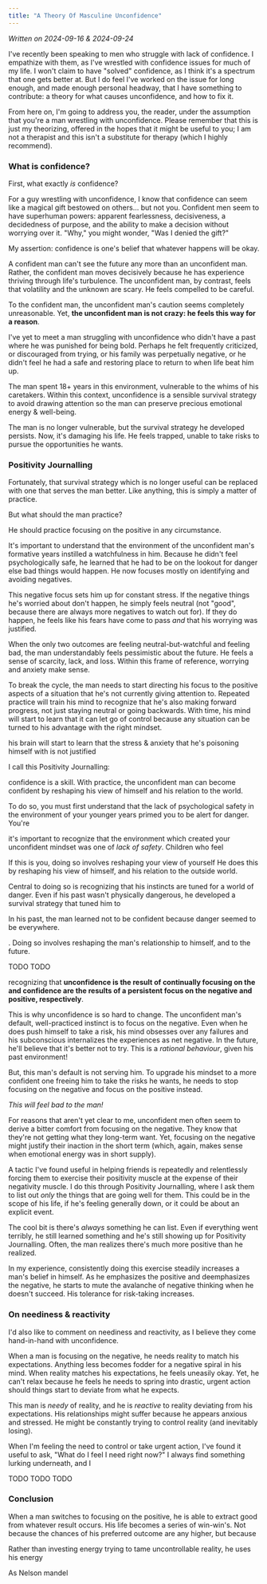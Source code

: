 ```yaml
---
title: "A Theory Of Masculine Unconfidence"
---
```

_Written on 2024-09-16 & 2024-09-24_

I've recently been speaking to men who struggle with lack of confidence. I empathize with them, as I've wrestled with confidence issues for much of my life. I won't claim to have "solved" confidence, as I think it's a spectrum that one gets better at. But I do feel I've worked on the issue for long enough, and made enough personal headway, that I have something to contribute: a theory for what causes unconfidence, and how to fix it.

From here on, I'm going to address you, the reader, under the assumption that you're a man wrestling with unconfidence. Please remember that this is just my theorizing, offered in the hopes that it might be useful to you; I am not a therapist and this isn't a substitute for therapy (which I highly recommend).

### What is confidence?
First, what exactly _is_ confidence? 

For a guy wrestling with unconfidence, I know that confidence can seem like a magical gift bestowed on others...  but not you. Confident men seem to have superhuman powers: apparent fearlessness, decisiveness, a decidedness of purpose, and the ability to make a decision without worrying over it. "Why," you might wonder, "Was I denied the gift?"

My assertion: confidence is one's belief that whatever happens will be okay.

A confident man can't see the future any more than an unconfident man. Rather, the confident man moves decisively because he has experience thriving through life's turbulence. The unconfident man, by contrast, feels that volatility and the unknown are scary. He feels compelled to be careful.

To the confident man, the unconfident man's caution seems completely unreasonable. Yet, **the unconfident man is not crazy: he feels this way for a reason**. 

I've yet to meet a man struggling with unconfidence who didn't have a past where he was punished for being bold. Perhaps he felt frequently criticized, or discouraged from trying, or his family was perpetually negative, or he didn't feel he had a safe and restoring place to return to when life beat him up. 

The man spent 18+ years in this environment, vulnerable to the whims of his caretakers. Within this context, unconfidence is a sensible survival strategy to avoid drawing attention so the man can preserve precious emotional energy & well-being.

The man is no longer vulnerable, but the survival strategy he developed persists. Now, it's damaging his life. He feels trapped, unable to take risks to pursue the opportunities he wants.

### Positivity Journalling
Fortunately, that survival strategy which is no longer useful can be replaced with one that serves the man better. Like anything, this is simply a matter of practice.

But what should the man practice? 

He should practice focusing on the positive in any circumstance.

It's important to understand that the environment of the unconfident man's formative years instilled a watchfulness in him. Because he didn't feel psychologically safe, he learned that he had to be on the lookout for danger else bad things would happen. He now focuses mostly on identifying and avoiding negatives. 

This negative focus sets him up for constant stress. If the negative things he's worried about don't happen, he simply feels neutral (not "good", because there are always more negatives to watch out for). If they do happen, he feels like his fears have come to pass _and_ that his worrying was justified.

When the only two outcomes are feeling neutral-but-watchful and feeling bad, the man understandably feels pessimistic about the future. He feels a sense of scarcity, lack, and loss. Within this frame of reference, worrying and anxiety make sense.

To break the cycle, the man needs to start directing his focus to the positive aspects of a situation that he's not currently giving attention to. Repeated practice will train his mind to recognize that he's also making forward progress, not just staying neutral or going backwards. With time, his mind will start to learn that it can let go of control because any situation can be turned to his advantage with the right mindset.


his brain will start to learn that the stress & anxiety that he's poisoning himself with is not justified

I call this Positivity Journalling: 




confidence is a skill. With practice, the unconfident man can become confident by reshaping his view of himself and his relation to the world. 

To do so, you must first understand that the lack of psychological safety in the environment of your younger years primed you to be alert for danger. You're 



it's important to recognize that the environment which created your unconfident mindset was one of _lack of safety_. Children who feel 

If this is you, doing so involves reshaping your view of yourself He does this by reshaping his view of himself, and his relation to the outside world.

Central to doing so is recognizing that his instincts are tuned for a world of danger. Even if his past wasn't physically dangerous, he developed a survival strategy that tuned him to 

In his past, the man learned not to be confident because danger seemed to be everywhere. 


. Doing so involves reshaping the man's relationship to himself, and to the future.

TODO TODO 

recognizing that **unconfidence is the result of continually focusing on the and confidence are the results of a persistent focus on the negative and positive, respectively**.

This is why unconfidence is so hard to change. The unconfident man's default, well-practiced instinct is to focus on the negative. Even when he does push himself to take a risk, his mind obsesses over any failures and his subconscious internalizes the experiences as net negative. In the future, he'll believe that it's better not to try. This is a _rational behaviour_, given his past environment!

But, this man's default is not serving him. To upgrade his mindset to a more confident one freeing him to take the risks he wants, he needs to stop focusing on the negative and focus on the positive instead.

_This will feel bad to the man!_

For reasons that aren't yet clear to me, unconfident men often seem to derive a bitter comfort from focusing on the negative. They know that they're not getting what they long-term want. Yet, focusing on the negative might justify their inaction in the short term (which, again, makes sense when emotional energy was in short supply).

A tactic I've found useful in helping friends is repeatedly and relentlessly forcing them to exercise their positivity muscle at the expense of their negativity muscle. I do this through Positivity Journalling, where I ask them to list out _only_ the things that are going well for them. This could be in the scope of his life, if he's feeling generally down, or it could be about an explicit event.

The cool bit is there's _always_ something he can list. Even if everything went terribly, he still learned something and he's still showing up for Positivity Journalling. Often, the man realizes there's much more positive than he realized.

In my experience, consistently doing this exercise steadily increases a man's belief in himself. As he emphasizes the positive and deemphasizes the negative, he starts to mute the avalanche of negative thinking when he doesn't succeed. His tolerance for risk-taking increases.

### On neediness & reactivity
I'd also like to comment on neediness and reactivity, as I believe they come hand-in-hand with unconfidence.

When a man is focusing on the negative, he needs reality to match his expectations. Anything less becomes fodder for a negative spiral in his mind. When reality matches his expectations, he feels uneasily okay. Yet, he can't relax because he feels he needs to spring into drastic, urgent action should things start to deviate from what he expects.

This man is _needy_ of reality, and he is _reactive_ to reality deviating from his expectations. His relationships might suffer because he appears anxious and stressed. He might be constantly trying to control reality (and inevitably losing).

When I'm feeling the need to control or take urgent action, I've found it useful to ask, "What do I feel I need right now?" I always find something lurking underneath, and I 

TODO TODO TODO

### Conclusion
When a man switches to focusing on the positive, he is able to extract good from whatever result occurs. His life becomes a series of win-win's. Not because the chances of his preferred outcome are any higher, but because 

Rather than investing energy trying to tame uncontrollable reality, he uses his energy 

As Nelson mandel

